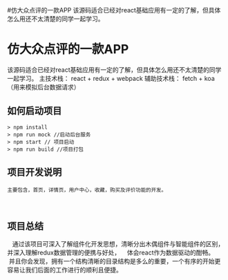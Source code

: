 #仿大众点评的一款APP
该源码适合已经对react基础应用有一定的了解，但具体怎么用还不太清楚的同学一起学习。
# 仿大众点评的一款APP
该源码适合已经对react基础应用有一定的了解，但具体怎么用还不太清楚的同学一起学习。
主技术栈： react + redux + webpack
辅助技术栈： fetch + koa （用来模拟后台数据请求）

## 如何启动项目
    > npm install
    > npm run mock //启动后台服务
    > npm start // 项目启动
    > npm run build //项目打包

## 项目开发说明
    主要包含，首页，详情页，用户中心，收藏，购买及评价功能的开发。
    

## 项目总结
    通过该项目可深入了解组件化开发思想，清晰分出木偶组件与智能组件的区别，并深入理解redux数据管理的便携与好处，
    体会react作为数据驱动的酣畅。
    并且你会发现，拥有一个结构清晰的目录结构是多么的重要，一个有序的开始更容易让我们后面的工作进行的顺利且便捷。
